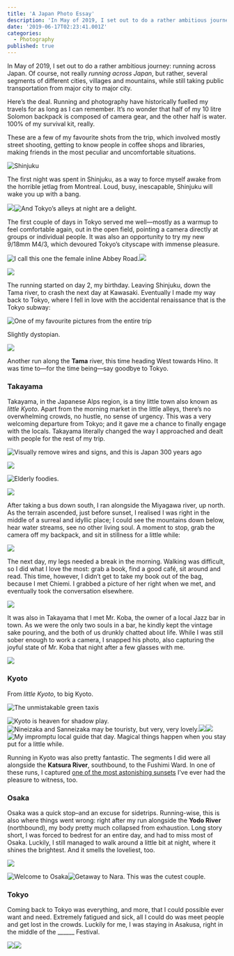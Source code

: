 ```yaml
---
title: 'A Japan Photo Essay'
description: 'In May of 2019, I set out to do a rather ambitious journey: running across Japan. Of course, not really running across Japan, but rather…'
date: '2019-06-17T02:23:41.001Z'
categories:
  - Photography
published: true
---
```


In May of 2019, I set out to do a rather ambitious journey: running across Japan. Of course, not really _running across Japan_, but rather, several segments of different cities, villages and mountains, while still taking public transportation from major city to major city.

Here’s the deal. Running and photography have historically fuelled my travels for as long as I can remember. It’s no wonder that half of my 10 litre Solomon backpack is composed of camera gear, and the other half is water. 100% of my survival kit, really.

These are a few of my favourite shots from the trip, which involved mostly street shooting, getting to know people in coffee shops and libraries, making friends in the most peculiar and uncomfortable situations.

![Shinjuku](./asset-1.jpeg)

The first night was spent in Shinjuku, as a way to force myself awake from the horrible jetlag from Montreal. Loud, busy, inescapable, Shinjuku will wake you up with a bang.

![](./asset-2.jpeg)![And Tokyo’s alleys at night are a delight.](./asset-3.jpeg)

The first couple of days in Tokyo served me well—mostly as a warmup to feel comfortable again, out in the open field, pointing a camera directly at groups or individual people. It was also an opportunity to try my new 9/18mm M4/3, which devoured Tokyo’s cityscape with immense pleasure.

![I call this one the female inline Abbey Road.](./asset-4.jpeg)![](./asset-5.jpeg)

![](./asset-6.jpeg)

The running started on day 2, my birthday. Leaving Shinjuku, down the Tama river, to crash the next day at Kawasaki. Eventually I made my way back to Tokyo, where I fell in love with the accidental renaissance that is the Tokyo subway:

![One of my favourite pictures from the entire trip](./asset-7.jpeg)

Slightly dystopian.

![](./asset-8.jpeg)

Another run along the **Tama** river, this time heading West towards Hino. It was time to—for the time being—say goodbye to Tokyo.

### Takayama

Takayama, in the Japanese Alps region, is a tiny little town also known as _little Kyoto_. Apart from the morning market in the little alleys, there’s no overwhelming crowds, no hustle, no sense of urgency. This was a very welcoming departure from Tokyo; and it gave me a chance to finally engage with the locals. Takayama literally changed the way I approached and dealt with people for the rest of my trip.

![Visually remove wires and signs, and this is Japan 300 years ago](./asset-9.jpeg)

![](./asset-10.jpeg)

![Elderly foodies.](./asset-11.jpeg)

![](./asset-12.jpeg)

After taking a bus down south, I ran alongside the Miyagawa river, up north. As the terrain ascended, just before sunset, I realised I was right in the middle of a surreal and idyllic place; I could see the mountains down below, hear water streams, see no other living soul. A moment to stop, grab the camera off my backpack, and sit in stillness for a little while:

![](./asset-13.jpeg)

The next day, my legs needed a break in the morning. Walking was difficult, so I did what I love the most: grab a book, find a good café, sit around and read. This time, however, I didn’t get to take my book out of the bag, because I met Chiemi. I grabbed a picture of her right when we met, and eventually took the conversation elsewhere.

![](./asset-14.jpeg)

It was also in Takayama that I met Mr. Koba, the owner of a local Jazz bar in town. As we were the only two souls in a bar, he kindly kept the vintage sake pouring, and the both of us drunkly chatted about life. While I was still sober enough to work a camera, I snapped his photo, also capturing the joyful state of Mr. Koba that night after a few glasses with me.

![](./asset-15.jpeg)

### Kyoto

From _little Kyoto_, to big Kyoto.

![The unmistakable green taxis](./asset-16.jpeg)

![Kyoto is heaven for shadow play.](./asset-17.jpeg)![Nineizaka and Sanneizaka may be touristy, but very, very lovely.](./asset-18.jpeg)![](./asset-19.jpeg)![](./asset-20.jpeg)![My impromptu local guide that day. Magical things happen when you stay put for a little while.](./asset-21.jpeg)

Running in Kyoto was also pretty fantastic. The segments I did were all alongside the **Katsura River**, southbound, to the Fushimi Ward. In one of these runs, I captured [one of the most astonishing sunsets](https://photos.app.goo.gl/mr3Ry1PrANwLmPCn6) I’ve ever had the pleasure to witness, too.

### Osaka

Osaka was a quick stop–and an excuse for sidetrips. Running-wise, this is also where things went wrong: right after my run alongside the **Yodo River** (northbound), my body pretty much collapsed from exhaustion. Long story short, I was forced to bedrest for an entire day, and had to miss most of Osaka. Luckily, I still managed to walk around a little bit at night, where it shines the brightest. And it smells the loveliest, too.

![](./asset-22.jpeg)

![Welcome to Osaka](./asset-23.jpeg)![Getaway to Nara. This was the cutest couple.](./asset-24.jpeg)

### Tokyo

Coming back to Tokyo was everything, and more, that I could possible ever want and need. Extremely fatigued and sick, all I could do was meet people and get lost in the crowds. Luckily for me, I was staying in Asakusa, right in the middle of the \_\_\_\_\_\_ Festival.

![](./asset-25.png)![](./asset-26.jpeg)
